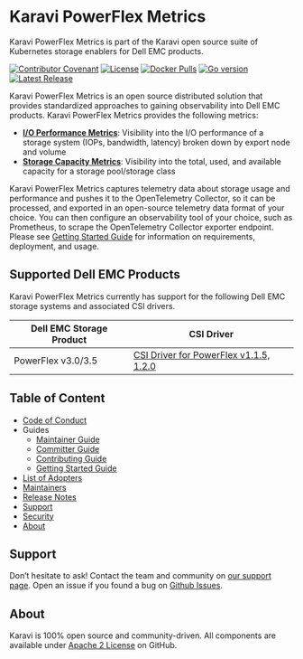 <!--
Copyright (c) 2020 Dell Inc., or its subsidiaries. All Rights Reserved.

Licensed under the Apache License, Version 2.0 (the "License");
you may not use this file except in compliance with the License.
You may obtain a copy of the License at

    http://www.apache.org/licenses/LICENSE-2.0
-->
# Karavi PowerFlex Metrics

Karavi PowerFlex Metrics is part of the Karavi open source suite of Kubernetes storage enablers for Dell EMC products.

[![Contributor Covenant](https://img.shields.io/badge/Contributor%20Covenant-v2.0%20adopted-ff69b4.svg)](docs/CODE_OF_CONDUCT.md) 
[![License](https://img.shields.io/github/license/dell/karavi-powerflex-metrics)](LICENSE)
[![Docker Pulls](https://img.shields.io/docker/pulls/dellemc/karavi-powerflex-metrics)](https://hub.docker.com/r/dellemc/karavi-powerflex-metrics)
[![Go version](https://img.shields.io/github/go-mod/go-version/dell/karavi-powerflex-metrics)](go.mod)
[![Latest Release](https://img.shields.io/github/v/release/dell/karavi-powerflex-metrics?label=latest&style=flat-square)](https://github.com/dell/karavi-powerflex-metrics/releases)

Karavi PowerFlex Metrics is an open source distributed solution that provides standardized approaches to gaining observability into Dell EMC products. Karavi PowerFlex Metrics provides the following metrics:
- **[I/O Performance Metrics](./docs/IO_PERFORMANCE.md)**: Visibility into the I/O performance of a storage system (IOPs, bandwidth, latency) broken down by export node and volume 
- **[Storage Capacity Metrics](./docs/STORAGE_CAPACITY.md)**: Visibility into the total, used, and available capacity for a storage pool/storage class

Karavi PowerFlex Metrics captures telemetry data about storage usage and performance and pushes it to the OpenTelemetry Collector, so it can be processed, and exported in an open-source telemetry data format of your choice.  You can then configure an observability tool of your choice, such as Prometheus, to scrape the OpenTelemetry Collector exporter endpoint. Please see [Getting Started Guide](./docs/GETTING_STARTED_GUIDE.md) for information on requirements, deployment, and usage.

## Supported Dell EMC Products

Karavi PowerFlex Metrics currently has support for the following Dell EMC storage systems and associated CSI drivers.

| Dell EMC Storage Product | CSI Driver |
| ----------------------- | ---------- |
| PowerFlex v3.0/3.5 | [CSI Driver for PowerFlex v1.1.5, 1.2.0](https://github.com/dell/csi-vxflexos) |

## Table of Content
- [Code of Conduct](./docs/CODE_OF_CONDUCT.md)
- Guides
  - [Maintainer Guide](./docs/MAINTAINER_GUIDE.md)
  - [Committer Guide](./docs/COMMITTER_GUIDE.md)
  - [Contributing Guide](./docs/CONTRIBUTING.md)
  - [Getting Started Guide](./docs/GETTING_STARTED_GUIDE.md)
- [List of Adopters](./ADOPTERS.md)
- [Maintainers](./docs/MAINTAINERS.md)
- [Release Notes](./docs/RELEASE_NOTES.md)
- [Support](#support)
- [Security](./docs/SECURITY.md)
- [About](#about)

## Support

Don’t hesitate to ask! Contact the team and community on [our support page](./docs/SUPPORT.md).
Open an issue if you found a bug on [Github Issues](https://github.com/dell/karavi-powerflex-metrics/issues).

## About

Karavi is 100% open source and community-driven. All components are available
under [Apache 2 License](https://www.apache.org/licenses/LICENSE-2.0.html) on
GitHub.
